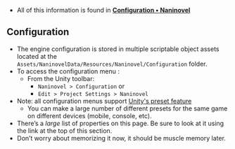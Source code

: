 - All of this information is found in  **[Configuration • Naninovel](https://naninovel.com/guide/configuration)**

## Configuration

- The engine configuration is stored in multiple scriptable object assets located at the  `Assets/NaninovelData/Resources/Naninovel/Configuration` folder.
- To access the configuration menu :
	- From the Unity toolbar:
		- `Naninovel > Configuration`
			or
		- `Edit > Project Settings > Naninovel`
- Note: all configuration menus support [Unity's preset feature](https://docs.unity3d.com/Manual/Presets.html) 
	- You can make a large number of different presets for the same game on different devices (mobile, console, etc).
- There’s a *large* list of properties on this page. Be sure to look at it using the link at the top of this section.
- Don’t worry about memorizing it now, it should be muscle memory later.